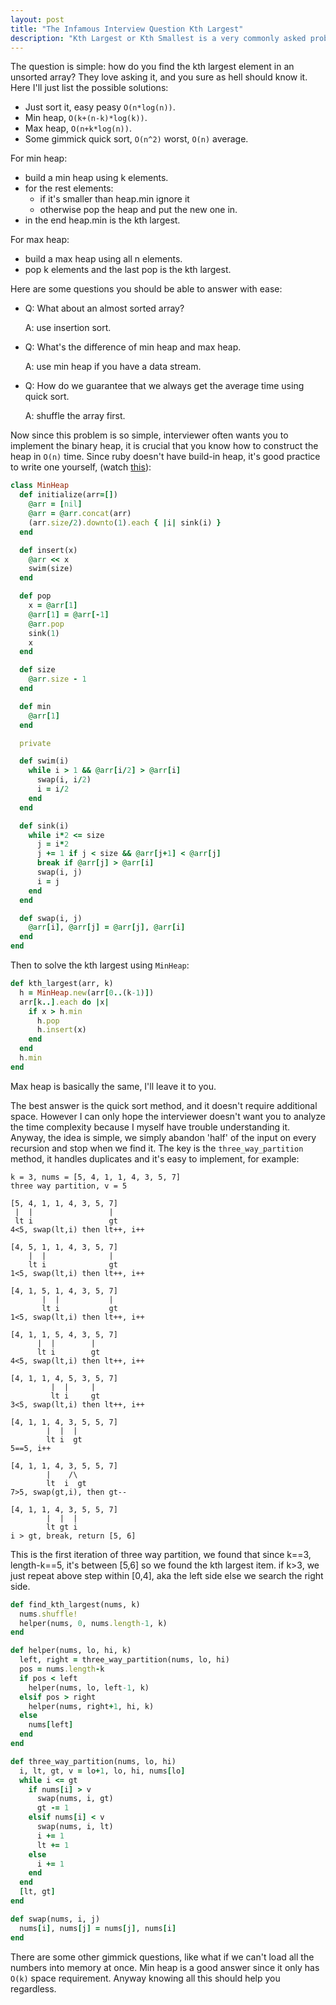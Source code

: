 ```yaml
---
layout: post
title: "The Infamous Interview Question Kth Largest"
description: "Kth Largest or Kth Smallest is a very commonly asked problem during interviews. Here I'll explore all the possible answers including Priority Queue (Min Heap/Max Heap) and Quick Sort."
---
```


The question is simple: how do you find the kth largest element in an unsorted array? They love asking it, and you sure as hell should know it. Here I'll just list the possible solutions:

* Just sort it, easy peasy `O(n*log(n))`.
* Min heap, `O(k+(n-k)*log(k))`.
* Max heap, `O(n+k*log(n))`.
* Some gimmick quick sort, `O(n^2)` worst, `O(n)` average.

For min heap:
- build a min heap using k elements.
- for the rest elements:
  - if it's smaller than heap.min ignore it
  - otherwise pop the heap and put the new one in.
- in the end heap.min is the kth largest.

For max heap:
- build a max heap using all n elements.
- pop k elements and the last pop is the kth largest.

Here are some questions you should be able to answer with ease:

* Q: What about an almost sorted array?

  A: use insertion sort.
* Q: What's the difference of min heap and max heap.

  A: use min heap if you have a data stream.
* Q: How do we guarantee that we always get the average time using quick sort.

  A: shuffle the array first.

Now since this problem is so simple, interviewer often wants you to implement the binary heap, it is crucial that you know how to construct the heap in `O(n)` time. Since ruby doesn't have build-in heap, it's good practice to write one yourself, (watch [this](https://www.coursera.org/lecture/algorithms-part1/binary-heaps-Uzwy6)):

```ruby
class MinHeap
  def initialize(arr=[])
    @arr = [nil]
    @arr = @arr.concat(arr)
    (arr.size/2).downto(1).each { |i| sink(i) }
  end

  def insert(x)
    @arr << x
    swim(size)
  end

  def pop
    x = @arr[1]
    @arr[1] = @arr[-1]
    @arr.pop
    sink(1)
    x
  end

  def size
    @arr.size - 1
  end

  def min
    @arr[1]
  end

  private

  def swim(i)
    while i > 1 && @arr[i/2] > @arr[i]
      swap(i, i/2)
      i = i/2
    end
  end

  def sink(i)
    while i*2 <= size
      j = i*2
      j += 1 if j < size && @arr[j+1] < @arr[j]
      break if @arr[j] > @arr[i]
      swap(i, j)
      i = j
    end
  end

  def swap(i, j)
    @arr[i], @arr[j] = @arr[j], @arr[i]
  end
end
```

Then to solve the kth largest using `MinHeap`:

```ruby
def kth_largest(arr, k)
  h = MinHeap.new(arr[0..(k-1)])
  arr[k..].each do |x|
    if x > h.min
      h.pop
      h.insert(x)
    end
  end
  h.min
end
```

Max heap is basically the same, I'll leave it to you.

The best answer is the quick sort method, and it doesn't require additional space. However I can only hope the interviewer doesn't want you to analyze the time complexity because I myself have trouble understanding it. Anyway, the idea is simple, we simply abandon 'half' of the input on every recursion and stop when we find it. The key is the `three_way_partition` method, it handles duplicates and it's easy to implement, for example:

```
k = 3, nums = [5, 4, 1, 1, 4, 3, 5, 7]
three way partition, v = 5

[5, 4, 1, 1, 4, 3, 5, 7]
 |  |                 |
 lt i                 gt
4<5, swap(lt,i) then lt++, i++

[4, 5, 1, 1, 4, 3, 5, 7]
    |  |              |
    lt i              gt
1<5, swap(lt,i) then lt++, i++

[4, 1, 5, 1, 4, 3, 5, 7]
       |  |           |
       lt i           gt
1<5, swap(lt,i) then lt++, i++

[4, 1, 1, 5, 4, 3, 5, 7]
	  |  |        |
	  lt i        gt
4<5, swap(lt,i) then lt++, i++

[4, 1, 1, 4, 5, 3, 5, 7]
	     |  |     |
	     lt i     gt
3<5, swap(lt,i) then lt++, i++

[4, 1, 1, 4, 3, 5, 5, 7]
		|  |  |
		lt i  gt
5==5, i++

[4, 1, 1, 4, 3, 5, 5, 7]
		|    /\
		lt  i  gt
7>5, swap(gt,i), then gt--

[4, 1, 1, 4, 3, 5, 5, 7]
		|  |  |
		lt gt i
i > gt, break, return [5, 6]
```

This is the first iteration of three way partition, we found that since k==3, length-k==5, it's between [5,6] so we found the kth largest item. if k>3, we just repeat above step within [0,4], aka the left side else we search the right side.

```ruby
def find_kth_largest(nums, k)
  nums.shuffle!
  helper(nums, 0, nums.length-1, k)
end

def helper(nums, lo, hi, k)
  left, right = three_way_partition(nums, lo, hi)
  pos = nums.length-k
  if pos < left
    helper(nums, lo, left-1, k)
  elsif pos > right
    helper(nums, right+1, hi, k)
  else
    nums[left]
  end
end

def three_way_partition(nums, lo, hi)
  i, lt, gt, v = lo+1, lo, hi, nums[lo]
  while i <= gt
    if nums[i] > v
      swap(nums, i, gt)
      gt -= 1
    elsif nums[i] < v
      swap(nums, i, lt)
      i += 1
      lt += 1
    else
      i += 1
    end
  end
  [lt, gt]
end

def swap(nums, i, j)
  nums[i], nums[j] = nums[j], nums[i]
end
```

There are some other gimmick questions, like what if we can't load all the numbers into memory at once. Min heap is a good answer since it only has `O(k)` space requirement. Anyway knowing all this should help you regardless.